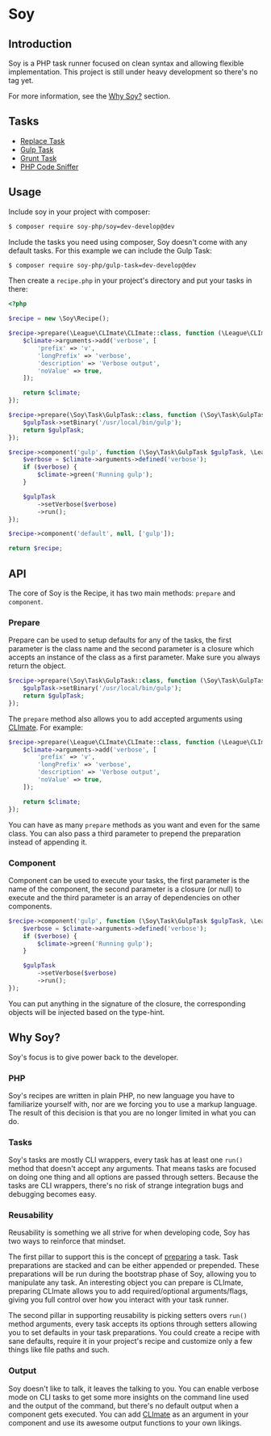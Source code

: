 # Soy

## Introduction
Soy is a PHP task runner focused on clean syntax and allowing flexible implementation.
This project is still under heavy development so there's no tag yet.

For more information, see the [Why Soy?](#why-soy) section.

## Tasks
- [Replace Task](https://github.com/soy-php/replace-task)
- [Gulp Task](https://github.com/soy-php/gulp-task)
- [Grunt Task](https://github.com/soy-php/grunt-task)
- [PHP Code Sniffer](https://github.com/soy-php/codesniffer-task)

## Usage
Include soy in your project with composer:

```sh
$ composer require soy-php/soy=dev-develop@dev
```

Include the tasks you need using composer, Soy doesn't come with any default tasks.
For this example we can include the Gulp Task:

```sh
$ composer require soy-php/gulp-task=dev-develop@dev
```

Then create a `recipe.php` in your project's directory and put your tasks in there:

```php
<?php

$recipe = new \Soy\Recipe();

$recipe->prepare(\League\CLImate\CLImate::class, function (\League\CLImate\CLImate $climate) {
    $climate->arguments->add('verbose', [
        'prefix' => 'v',
        'longPrefix' => 'verbose',
        'description' => 'Verbose output',
        'noValue' => true,
    ]);

    return $climate;
});

$recipe->prepare(\Soy\Task\GulpTask::class, function (\Soy\Task\GulpTask $gulpTask) {
    $gulpTask->setBinary('/usr/local/bin/gulp');
    return $gulpTask;
});

$recipe->component('gulp', function (\Soy\Task\GulpTask $gulpTask, \League\CLImate\CLImate $climate) {
    $verbose = $climate->arguments->defined('verbose');
    if ($verbose) {
        $climate->green('Running gulp');
    }

    $gulpTask
        ->setVerbose($verbose)
        ->run();
});

$recipe->component('default', null, ['gulp']);

return $recipe;
```

## API
The core of Soy is the Recipe, it has two main methods: `prepare` and `component`.

### Prepare
Prepare can be used to setup defaults for any of the tasks, the first parameter is the class name and the second
parameter is a closure which accepts an instance of the class as a first parameter.
Make sure you always return the object.

```php
$recipe->prepare(\Soy\Task\GulpTask::class, function (\Soy\Task\GulpTask $gulpTask) {
    $gulpTask->setBinary('/usr/local/bin/gulp');
    return $gulpTask;
});
```

The `prepare` method also allows you to add accepted arguments using [CLImate](http://climate.thephpleague.com/).
For example:

```php
$recipe->prepare(\League\CLImate\CLImate::class, function (\League\CLImate\CLImate $climate) {
    $climate->arguments->add('verbose', [
        'prefix' => 'v',
        'longPrefix' => 'verbose',
        'description' => 'Verbose output',
        'noValue' => true,
    ]);

    return $climate;
});
```

You can have as many `prepare` methods as you want and even for the same class. You can also pass a third parameter
to prepend the preparation instead of appending it.

### Component
Component can be used to execute your tasks, the first parameter is the name of the component, the second
parameter is a closure (or null) to execute and the third parameter is an array of dependencies on other components.

```php
$recipe->component('gulp', function (\Soy\Task\GulpTask $gulpTask, \League\CLImate\CLImate $climate) {
    $verbose = $climate->arguments->defined('verbose');
    if ($verbose) {
        $climate->green('Running gulp');
    }

    $gulpTask
        ->setVerbose($verbose)
        ->run();
});
```

You can put anything in the signature of the closure, the corresponding objects will be injected based on the type-hint.

## Why Soy?
Soy's focus is to give power back to the developer.

### PHP
Soy's recipes are written in plain PHP, no new language you have to familiarize yourself with, nor are we forcing
you to use a markup language. The result of this decision is that you are no longer limited in what you can do.

### Tasks
Soy's tasks are mostly CLI wrappers, every task has at least one `run()` method that doesn't accept any arguments.
That means tasks are focused on doing one thing and all options are passed through setters. Because the tasks are
CLI wrappers, there's no risk of strange integration bugs and debugging becomes easy.

### Reusability
Reusability is something we all strive for when developing code, Soy has two ways to reinforce that mindset.

The first pillar to support this is the concept of [preparing](#prepare) a task. Task preparations are stacked and 
can be either appended or prepended. These preparations will be run during the bootstrap phase of Soy, allowing you
to manipulate any task. An interesting object you can prepare is CLImate, preparing CLImate allows you to add
required/optional arguments/flags, giving you full control over how you interact with your task runner.

The second pillar in supporting reusability is picking setters overs `run()` method arguments, every task accepts
its options through setters allowing you to set defaults in your task preparations. You could create a recipe with sane
defaults, require it in your project's recipe and customize only a few things like file paths and such.

### Output
Soy doesn't like to talk, it leaves the talking to you. You can enable verbose mode on CLI tasks to get some more
insights on the command line used and the output of the command, but there's no default output when a component gets
executed. You can add [CLImate](http://climate.thephpleague.com/) as an argument in your component and use its awesome
output functions to your own likings.
